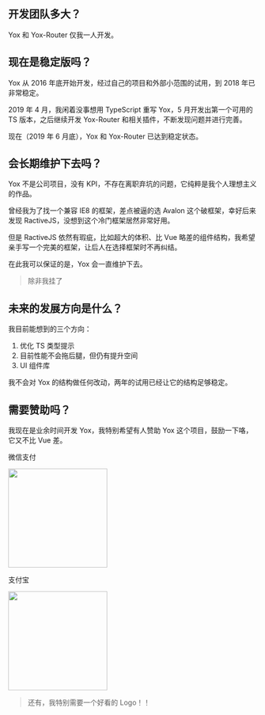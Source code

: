 ## 开发团队多大？

Yox 和 Yox-Router 仅我一人开发。

## 现在是稳定版吗？

Yox 从 2016 年底开始开发，经过自己的项目和外部小范围的试用，到 2018 年已非常稳定。

2019 年 4 月，我闲着没事想用 TypeScript 重写 Yox，5 月开发出第一个可用的 TS 版本，之后继续开发 Yox-Router 和相关插件，不断发现问题并进行完善。

现在（2019 年 6 月底），Yox 和 Yox-Router 已达到稳定状态。

## 会长期维护下去吗？

Yox 不是公司项目，没有 KPI，不存在离职弃坑的问题，它纯粹是我个人理想主义的作品。

曾经我为了找一个兼容 IE8 的框架，差点被逼的选 Avalon 这个破框架，幸好后来发现 RactiveJS，没想到这个冷门框架居然非常好用。

但是 RactiveJS 依然有瑕疵，比如超大的体积、比 Vue 略差的组件结构，我希望亲手写一个完美的框架，让后人在选择框架时不再纠结。

在此我可以保证的是，Yox 会一直维护下去。

> 除非我挂了

## 未来的发展方向是什么？

我目前能想到的三个方向：

1. 优化 TS 类型提示
2. 目前性能不会拖后腿，但仍有提升空间
3. UI 组件库

我不会对 Yox 的结构做任何改动，两年的试用已经让它的结构足够稳定。

## 需要赞助吗？

我现在是业余时间开发 Yox，我特别希望有人赞助 Yox 这个项目，鼓励一下咯，它又不比 Vue 差。

微信支付

<img src="https://user-images.githubusercontent.com/2732303/44254903-ce6d3f80-a236-11e8-86dd-f6b27a7f94df.png" width="200">

支付宝

<img src="https://user-images.githubusercontent.com/2732303/44254929-e5139680-a236-11e8-95e2-f5a864246f83.png" width="200">


> 还有，我特别需要一个好看的 Logo！！
